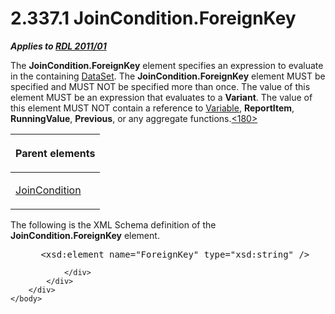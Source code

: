 <html dir="LTR" xmlns:mshelp="http://msdn.microsoft.com/mshelp" xmlns:ddue="http://ddue.schemas.microsoft.com/authoring/2003/5" xmlns:xlink="http://www.w3.org/1999/xlink" xmlns:tool="http://www.microsoft.com/tooltip">
    <head>
        <meta http-equiv="Content-Type" content="text/html; CHARSET=utf-8"></meta>
        <meta name="save" content="history"></meta>
        <title>2.337.1 JoinCondition.ForeignKey</title>
        <xml>
            <mshelp:toctitle title="2.337.1 JoinCondition.ForeignKey"></mshelp:toctitle>
            <mshelp:rltitle title="[MS-RDL]: JoinCondition.ForeignKey"></mshelp:rltitle>
            <mshelp:keyword index="A" term="470a76af-4897-4b8f-8ee2-a00f25f2ea53"></mshelp:keyword>
            <mshelp:attr name="DCSext.ContentType" value="open specification"></mshelp:attr>
            <mshelp:attr name="AssetID" value="470a76af-4897-4b8f-8ee2-a00f25f2ea53"></mshelp:attr>
            <mshelp:attr name="TopicType" value="kbRef"></mshelp:attr>
            <mshelp:attr name="DCSext.Title" value="[MS-RDL]: JoinCondition.ForeignKey" />
        </xml>
    </head>
    <body>
        <div id="header">
            <h1 class="heading">2.337.1 JoinCondition.ForeignKey</h1>
        </div>
        <div id="mainSection">
            <div id="mainBody">
                <div id="allHistory" class="saveHistory"></div>
                <div id="sectionSection0" class="section" name="collapseableSection">
                    

<p><b><i>Applies to </i></b><a href="bf2bab1a-b608-4bcc-b718-1cc1baa9579c.htm"><b><i>RDL 2011/01</i></b></a></p>

<p>The <b>JoinCondition.ForeignKey</b> element specifies an
expression to evaluate in the containing <a href="a14782b0-2e2f-4305-83a3-3de3fd750b6a.htm">DataSet</a>. The <b>JoinCondition.ForeignKey</b>
element MUST be specified and MUST NOT be specified more than once. The value
of this element MUST be an expression that evaluates to a <b>Variant</b>. The
value of this element MUST NOT contain a reference to <a href="fc2c2c96-ec36-47c2-b156-a6d8c0cbabd8.htm">Variable</a>, <b>ReportItem</b>,
<b>RunningValue</b>, <b>Previous</b>, or any aggregate functions.<a id="Appendix_A_Target_180"></a><a href="1fe5fd87-2de5-4b2c-b762-5a4fd1373621.htm#Appendix_A_180" aria-label="Product behavior note 180">&lt;180&gt;</a></p>

<table>
 <thead>
  <tr>
   <th>
   <p>Parent elements</p>
   </th>
  </tr>
 </thead>
 <tr>
  <td>
  <p><a href="64091774-c185-49ed-821c-9e720b2ee019.htm">JoinCondition</a></p>
  </td>
 </tr>
</table>

<p>The following is the XML Schema definition of the <b>JoinCondition.ForeignKey</b>
element.</p>

<dl>
<dd>
<div><pre> &lt;xsd:element name=&quot;ForeignKey&quot; type=&quot;xsd:string&quot; /&gt;
</pre></div>
</dd></dl>


                </div>
            </div>
        </div>
    </body>
</html>